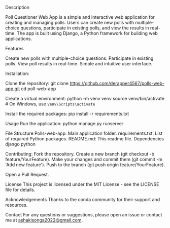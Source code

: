 Description

Poll Questioner Web App is a simple and interactive web application for creating and managing polls. Users can create new polls with multiple-choice questions, participate in existing polls, and view the results in real-time. The app is built using Django, a Python framework for building web applications.

Features

Create new polls with multiple-choice questions.
Participate in existing polls.
View poll results in real-time.
Simple and intuitive user interface.

Installation:

Clone the repository:
git clone https://github.com/derapper4567/polls-web-app.git
cd poll-web-app

Create a virtual environment:
python -m venv venv
source venv/bin/activate  # On Windows, use `venv\Scripts\activate`

Install the required packages:
pip install -r requirements.txt


Usage
Run the application:
python manage.py runserver

File Structure
Polls-web-app: Main application folder.
requirements.txt: List of required Python packages.
README.md: This readme file.
Dependencies
django
python

Contributing:
Fork the repository.
Create a new branch (git checkout -b feature/YourFeature).
Make your changes and commit them (git commit -m 'Add new feature').
Push to the branch (git push origin feature/YourFeature).

Open a Pull Request.


License
This project is licensed under the MIT License - see the LICENSE file for details.

Acknowledgements
Thanks to the conda community for their support and resources.

Contact
For any questions or suggestions, please open an issue or contact me at ashakisonga2022@gmail.com.


